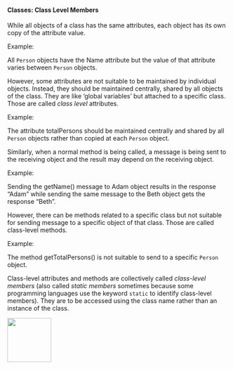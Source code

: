 <link rel="stylesheet" href="{{baseUrl}}/css/textbook.css">

<div class="website-content">

#### Classes: Class Level Members

<div id="main">

While all objects of a class has the same attributes, each object has its own copy of the attribute value.

<tip-box>

Example:

All `Person` objects have the Name attribute but the value of that attribute varies between `Person` objects.

</tip-box>

However, some attributes are not suitable to be maintained by individual objects. Instead, they should be maintained centrally, shared by all objects of the class. They are like ‘global variables’ but attached to a specific class. Those are called _class level_ attributes.

<tip-box>

Example:

The attribute totalPersons should be maintained centrally and shared by all `Person` objects rather than copied at each `Person` object.  

</tip-box>

Similarly, when a normal method is being called, a message is being sent to the receiving object and the result may depend on the receiving object.

<tip-box>

Example:

Sending the getName() message to Adam object results in the response “Adam” while sending the same message to the Beth object gets the response “Beth”.

</tip-box>

However, there can be methods related to a specific class but not suitable for sending message to a specific object of that class. Those are called class-level methods.

<tip-box>

Example:

The method getTotalPersons() is not suitable to send to a specific `Person` object.

</tip-box>

Class-level attributes and methods are collectively called _class-level members_ (also called _static members_ sometimes because some programming languages use the keyword `static` to identify class-level members). They are to be accessed using the class name rather than an instance of the class.

<dynamic-panel src="../../../uml/classDiagrams/classLevelMembers/topicPanel.md" header="UML: Class Diagrams: Class Level Members" is-open></dynamic-panel>

<p/>

<img src="{{baseUrl}}/oop/classes/classLevelMembers/images/person.png" height="100" />
<p/>

<!-- extras ------------------------------------------------------------------------------------ -->

<panel header=":paperclip: Extras" expandable type="seamless" expanded>

  <panel header=":mortar_board: Learning Outcomes" expandable type="seamless">
    <include src="exercises.md" />
  </panel>

  <panel header=":package: Resources" expandable type="seamless">
    <include src="resources.md" />
  </panel>

</panel>

</div>
</div>
